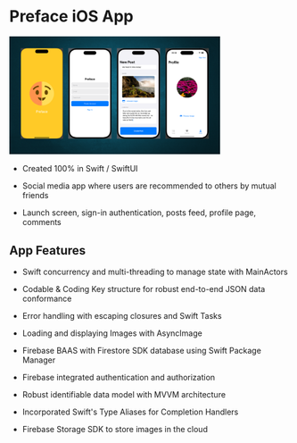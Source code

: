 # Preface iOS App

<p align="left">
    <img src="https://github.com/scottyschwartzowen/Preface/blob/main/Preface/Resources/Assets.xcassets/Images/Preface.imageset/preface.png" alt="Preface App Image" width="75%" />
</p>

- Created 100% in Swift / SwiftUI

- Social media app where users are recommended to others by mutual friends

- Launch screen, sign-in authentication, posts feed, profile page, comments

## App Features

- Swift concurrency and multi-threading to manage state with MainActors

- Codable & Coding Key structure for robust end-to-end JSON data conformance

- Error handling with escaping closures and Swift Tasks

- Loading and displaying Images with AsyncImage

- Firebase BAAS with Firestore SDK database using Swift Package Manager

- Firebase integrated authentication and authorization

- Robust identifiable data model with MVVM architecture

- Incorporated Swift's Type Aliases for Completion Handlers

- Firebase Storage SDK to store images in the cloud
